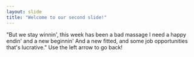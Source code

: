 ```yaml
---
layout: slide
title: "Welcome to our second slide!"
---
```

"But we stay winnin', this week has been a bad massage
I need a happy endin' and a new beginnin'
And a new fitted, and some job opportunities that's lucrative."
Use the left arrow to go back!
